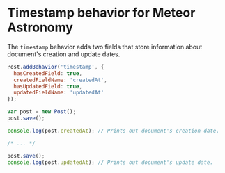 # Timestamp behavior for Meteor Astronomy

The `timestamp` behavior adds two fields that store information about document's creation and update dates.

```js
Post.addBehavior('timestamp', {
  hasCreatedField: true,
  createdFieldName: 'createdAt',
  hasUpdatedField: true,
  updatedFieldName: 'updatedAt'
});

var post = new Post();
post.save();

console.log(post.createdAt); // Prints out document's creation date.

/* ... */

post.save();
console.log(post.updatedAt); // Prints out document's update date.
```
